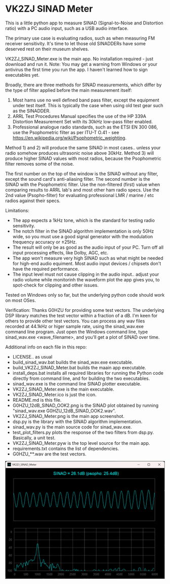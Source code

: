 # VK2ZJ SINAD Meter

This is a little python app to measure SINAD (Signal-to-Noise and Distortion ratio) with a PC audio input, such as a USB audio interface.

The primary use case is evaluating radios, such as when measuring FM receiver sensitivity. It's time to let those old SINADDERs have some deserved rest on their museum shelves.

VK2ZJ_SINAD_Meter.exe is the main app. No installation required - just download and run it. Note: You may get a warning from Windows or your antivirus the first time you run the app. I haven't learned how to sign executables yet.

Broadly, there are three methods for SINAD measurements, which differ by the type of filter applied before the main measurement itself:
1) Most hams use no well defined band pass filter, except the equipment under test itself. This is typically the case when using old test gear such as the SINADDER.
2) ARRL Test Procedures Manual specifies the use of the HP 339A Distortion Measurement Set with its 30kHz low-pass filter enabled.
3) Professional analogue radio standards, such as the ETSI EN 300 086, use the Psophometric filter as per ITU-T O.41 - see https://en.wikipedia.org/wiki/Psophometric_weighting.

Method 1) and 2) will produce the same SINAD in most cases.. unless your radio somehow produces ultrasonic noise above 30kHz. Method 3) will produce higher SINAD values with most radios, because the Psophometric filter removes some of the noise.

The first number on the top of the window is the SINAD without any filter, except the sound card's anti-aliasing filter. The second number is the SINAD with the Psophometric filter. Use the non-filtered (first) value when comparing results to ARRL lab's and most other ham radio specs. Use the 2nd value (Psopho-filter) for evaluating professional LMR / marine / etc radios against their specs.

Limitations:
* The app expects a 1kHz tone, which is the standard for testing radio sensitivity.
* The notch filter in the SINAD algorithm implementation is only 50Hz wide, so you must use a good signal generator with the modulation frequency accuracy or ±25Hz.
* The result will only be as good as the audio input of your PC. Turn off all input processing effects, like Dolby, AGC, etc.
* The app won't measure very high SINAD such as what might be needed for high-end audio equiment. Most audio input devices / chipsets don't have the required performance.
* The input level must not cause clipping in the audio input.. adjust your radio volume while monitorinh the waveform plot the app gives you, to spot-check for clipping and other issues.

Tested on Windows only so far, but the underlying python code should work on most OSes.

Verification:
Thanks G0HZU for providing some test vectors. The underlying DSP library matches the test vector within a fraction of a dB. I'm keen for others to provide other test vectors. You can process any wav files recorded at 44.1kHz or higer sample rate, using the sinad_wav.exe command line program. Just open the Windows command line, type sinad_wav.exe <wave_filename>, and you'll get a plot of SINAD over time.

Additional info on each file in this repo:
* LICENSE.. as usual
* build_sinad_wav.bat builds the sinad_wav.exe executable.
* build_VK2ZJ_SINAD_Meter.bat builds the maain app executable.
* install_deps.bat installs all required libraries for running the Python code directly from command line, and for building the two executables.
* sinad_wav.exe is the command line SINAD plotter executable.
* VK2ZJ_SINAD_Meter.exe is the main executable.
* VK2ZJ_SINAD_Meter.ico is just the icon.
* README.md is this file.
* G0HZU_12dB_SINAD_OOK2.png is the SINAD plot obtained by running "sinad_wav.exe G0HZU_12dB_SINAD_OOK2.wav".
* VK2ZJ_SINAD_Meter.png is the main app screenshot.
* dsp.py is the library with the SINAD algorithm implementation.
* sinad_wav.py is the main source code for sinad_wav.exe.
* test_plot_filters.py plots the response of the two filters from dsp.py. Basically, a unit test.
* VK2ZJ_SINAD_Meter.pyw is the top level source for the main app.
* requirements.txt contains the list of dependencies.
* G0HZU_**.wav are the test vectors.


![alt text](https://github.com/VK2ZJ/VK2ZJ_SINAD_Meter/blob/main/VK2ZJ_SINAD_Meter.png?raw=true)
